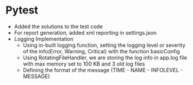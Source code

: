 # Pytest
- Added the solutions to the test code
- For report generation, added xml reporting in settings.json
- Logging Implementation
  - Using in-built logging function, setting the logging level or severity of the info(Error, Warning, Critical) with the function 
    basicConfig
  - Using RotatingFileHandler, we are storing the log info in app.log file with max memory set to 100 KB and 3 old log files
  - Defining the format of the message (TIME - NAME - INFOLEVEL - MESSAGE)
    
